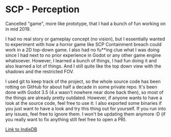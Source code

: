 # SCP - Perception

Cancelled "game", more like prototype, that I had a bunch of fun working on in mid 2019.

I had no real story or gameplay concept (no vision), but I essentially wanted to experiment with how a horror game like SCP Containment breach could work in a 2D top-down game.
I also had no fu**ing clue what I was doing since I had next to no prior experience in Godot or any other game engine whatsoever.
However, I learned a bunch of things, I had fun doing it and also learned a lot of things. And I still quite like the top down view with the shadows and the restricted FOV.

I used git to keep track of the project, so the whole source code has been rotting on GitHub for about half a decade in some private repo.
It's been done with Godot 3.5 (4.x wasn't nowhere near done back then), so most of the things are already pretty outdated.
However, if anyone wants to have a look at the source code, feel free to use it: I also exported some binaries if you just want to have a look and try this thing out for yourself.
If you run into any issues, feel free to ignore them. I won't be updating them anymore :D (if you really want to fix anything still feel free to open a PR).

[Link to IndieDB](https://www.indiedb.com/games/scp-perception)

